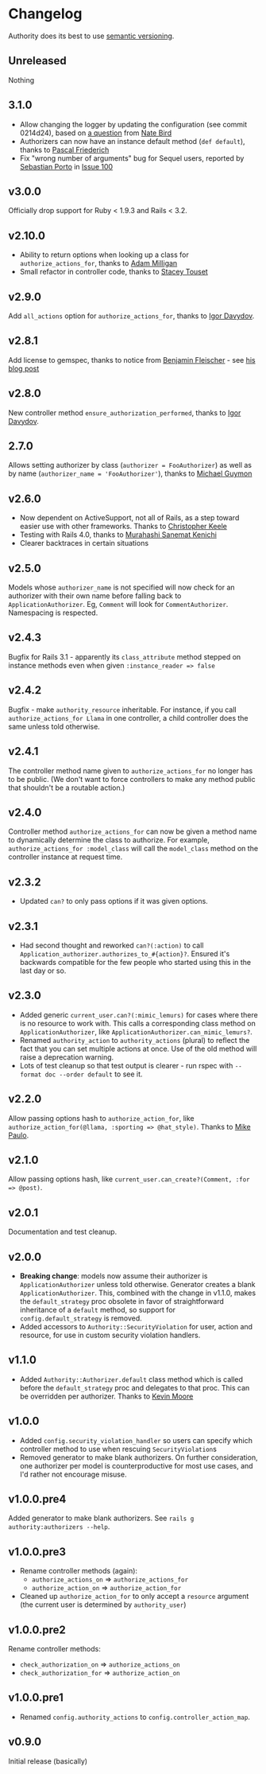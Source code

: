 # Changelog

Authority does its best to use [semantic versioning](http://semver.org).

## Unreleased

Nothing

## 3.1.0

- Allow changing the logger by updating the configuration (see commit 0214d24), based on [a question](https://github.com/nathanl/authority/issues/101) from [Nate Bird](https://github.com/natebird)
- Authorizers can now have an instance default method (`def default`), thanks to [Pascal Friederich](https://github.com/paukul)
- Fix "wrong number of arguments" bug for Sequel users, reported by [Sebastian Porto](https://github.com/sporto) in [Issue 100](https://github.com/nathanl/authority/issues/100)

## v3.0.0

Officially drop support for Ruby < 1.9.3 and Rails < 3.2.

## v2.10.0

- Ability to return options when looking up a class for `authorize_actions_for`, thanks to [Adam Milligan](https://github.com/orchardadam)
- Small refactor in controller code, thanks to [Stacey Touset](https://github.com/capicue)

## v2.9.0

Add `all_actions` option for `authorize_actions_for`, thanks to [Igor Davydov](https://github.com/div). 

## v2.8.1

Add license to gemspec, thanks to notice from [Benjamin Fleischer](https://github.com/bf4) - see [his blog post](http://www.benjaminfleischer.com/2013/07/12/make-the-world-a-better-place-put-a-license-in-your-gemspec/)

## v2.8.0

New controller method `ensure_authorization_performed`, thanks to [Igor Davydov](https://github.com/div).

## 2.7.0

Allows setting authorizer by class (`authorizer = FooAuthorizer`) as well as by name (`authorizer_name = 'FooAuthorizer'`), thanks to [Michael Guymon](https://github.com/mguymon)

## v2.6.0

- Now dependent on ActiveSupport, not all of Rails, as a step toward easier use with other frameworks. Thanks to [Christopher Keele](https://github.com/christhekeele)
- Testing with Rails 4.0, thanks to [Murahashi Sanemat Kenichi](https://github.com/sanemat)
- Clearer backtraces in certain situations

## v2.5.0

Models whose `authorizer_name` is not specified will now check for an authorizer with their own name before falling back to `ApplicationAuthorizer`.  Eg, `Comment` will look for `CommentAuthorizer`. Namespacing is respected.

## v2.4.3

Bugfix for Rails 3.1 - apparently its `class_attribute` method stepped on instance methods even when given `:instance_reader => false`

## v2.4.2

Bugfix - make `authority_resource` inheritable. For instance, if you call `authorize_actions_for Llama` in one controller, a child controller does the same unless told otherwise.

## v2.4.1

The controller method name given to `authorize_actions_for` no longer has to be public. (We don't want to force controllers to make any method public that shouldn't be a routable action.)

## v2.4.0

Controller method `authorize_actions_for` can now be given a method name to dynamically determine the class to authorize. For example, `authorize_actions_for :model_class` will call the `model_class` method on the controller instance at request time.

## v2.3.2

- Updated `can?` to only pass options if it was given options.

## v2.3.1

- Had second thought and reworked `can?(:action)` to call `Application_authorizer.authorizes_to_#{action}?`. Ensured it's backwards compatible for the few people who started using this in the last day or so.

## v2.3.0

- Added generic `current_user.can?(:mimic_lemurs)` for cases where there is no resource to work with. This calls a corresponding class method on `ApplicationAuthorizer`, like `ApplicationAuthorizer.can_mimic_lemurs?`.
- Renamed `authority_action` to `authority_actions` (plural) to reflect the fact that you can set multiple actions at once. Use of the old method will raise a deprecation warning.
- Lots of test cleanup so that test output is clearer - run rspec with `--format doc --order default` to see it.

## v2.2.0

Allow passing options hash to `authorize_action_for`, like `authorize_action_for(@llama, :sporting => @hat_style)`. Thanks to [Mike Paulo](https://github.com/MP211).

## v2.1.0

Allow passing options hash, like `current_user.can_create?(Comment, :for => @post)`.

## v2.0.1

Documentation and test cleanup.

## v2.0.0

- **Breaking change**: models now assume their authorizer is `ApplicationAuthorizer` unless told otherwise. Generator creates a blank `ApplicationAuthorizer`. This, combined with the change in v1.1.0, makes the `default_strategy` proc obsolete in favor of straightforward inheritance of a `default` method, so support for `config.default_strategy` is removed.
- Added accessors to `Authority::SecurityViolation` for user, action and resource, for use in custom security violation handlers.

## v1.1.0

- Added `Authority::Authorizer.default` class method which is called before the `default_strategy` proc and delegates to that proc. This can be overridden per authorizer. Thanks to [Kevin Moore](https://github.com/kevmoo)

## v1.0.0

- Added `config.security_violation_handler` so users can specify which controller method to use when rescuing `SecurityViolation`s
- Removed generator to make blank authorizers. On further consideration, one authorizer per model is counterproductive for most use cases, and I'd rather not encourage misuse.

## v1.0.0.pre4

Added generator to make blank authorizers. See `rails g authority:authorizers --help`.

## v1.0.0.pre3

- Rename controller methods (again):
  - `authorize_actions_on` => `authorize_actions_for`
  - `authorize_action_on` => `authorize_action_for`
- Cleaned up `authorize_action_for` to only accept a `resource` argument (the
  current user is determined by `authority_user`)

## v1.0.0.pre2

Rename controller methods:

- `check_authorization_on`  => `authorize_actions_on`
- `check_authorization_for` => `authorize_action_on`

## v1.0.0.pre1

- Renamed `config.authority_actions` to `config.controller_action_map`.

## v0.9.0

Initial release (basically)
